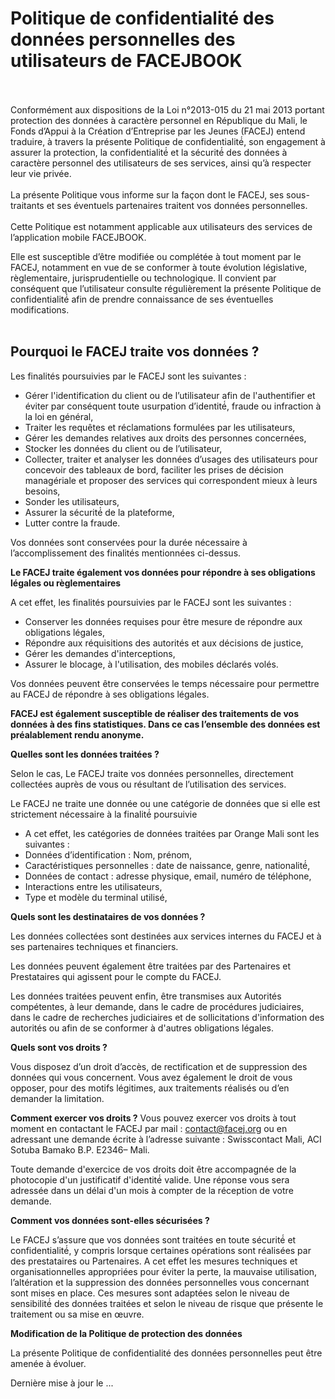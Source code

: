 # Politique de confidentialité des données personnelles des utilisateurs de FACEJBOOK<br/><br/>
Conformément aux dispositions de la Loi n°2013-015 du 21 mai 2013 portant protection des données à caractère
personnel en République du Mali, le Fonds d’Appui à la Création d’Entreprise par les Jeunes (FACEJ) entend traduire, à 
travers la présente Politique de confidentialité́, son engagement à assurer la protection, la confidentialité́ et la sécurité́
des données à caractère personnel des utilisateurs de ses services, ainsi qu’à respecter leur vie privée.<br/><br/>
La présente Politique vous informe sur la façon dont le FACEJ, ses sous-traitants et ses éventuels partenaires traitent vos données personnelles.<br/><br/>
Cette Politique est notamment applicable aux utilisateurs des services de l’application mobile FACEJBOOK.<br/>

Elle est susceptible d’être modifiée ou complétée à tout moment par le FACEJ, notamment en vue de se conformer à toute 
évolution législative, règlementaire, jurisprudentielle ou technologique. Il convient par conséquent que l’utilisateur
consulte régulièrement la présente Politique de confidentialité́ afin de prendre connaissance de ses 
éventuelles modifications.<br/><br/>

## Pourquoi le FACEJ traite vos données ?

Les finalités poursuivies par le FACEJ sont les suivantes :</b>
- Gérer l'identification du client ou de l’utilisateur afin de l'authentifier et éviter par conséquent toute usurpation d’identité́, fraude ou infraction à la loi en général,
- Traiter les requêtes et réclamations formulées par les utilisateurs,
- Gérer les demandes relatives aux droits des personnes concernées,
- Stocker les données du client ou de l’utilisateur,
- Collecter, traiter et analyser les données d’usages des utilisateurs pour concevoir des tableaux de bord, faciliter les prises de décision managériale et proposer des services qui correspondent mieux à leurs besoins,
- Sonder les utilisateurs,
- Assurer la sécurité́ de la plateforme,
- Lutter contre la fraude.

Vos données sont conservées pour la durée nécessaire à l’accomplissement des finalités mentionnées ci-dessus.<br/>

**Le FACEJ traite également vos données pour répondre à ses obligations légales ou règlementaires**

A cet effet, les finalités poursuivies par le FACEJ sont les suivantes :<br/>

- Conserver les données requises pour être mesure de répondre aux obligations légales,
- Répondre aux réquisitions des autorités et aux décisions de justice,
- Gérer les demandes d'interceptions,
- Assurer le blocage, à l'utilisation, des mobiles déclarés volés.

Vos données peuvent être conservées le temps nécessaire pour permettre au FACEJ de répondre à ses obligations légales.<br/>

**FACEJ est également susceptible de réaliser des traitements de vos données à des fins statistiques. Dans ce cas l’ensemble des données est préalablement rendu anonyme.**

**Quelles sont les données traitées ?**<br/>

Selon le cas, Le FACEJ traite vos données personnelles, directement collectées auprès de vous ou résultant de l’utilisation des services.<br/>

Le FACEJ ne traite une donnée ou une catégorie de données que si elle est strictement nécessaire à la finalité́ poursuivie<br/>

- A cet effet, les catégories de données traitées par Orange Mali sont les suivantes :<br/>
- Données d’identification : Nom, prénom, 
- Caractéristiques personnelles : date de naissance, genre, nationalité́,
- Données de contact : adresse physique, email, numéro de téléphone,
- Interactions entre les utilisateurs,
- Type et modèle du terminal utilisé,

**Quels sont les destinataires de vos données ?**<br/>

Les données collectées sont destinées aux services internes du FACEJ et à ses partenaires techniques et financiers.<br/>

Les données peuvent également être traitées par des Partenaires et Prestataires qui agissent pour le compte du FACEJ.<br/>

Les données traitées peuvent enfin, être transmises aux Autorités compétentes, à leur demande, dans le cadre de procédures judiciaires, dans le cadre de recherches judiciaires et de sollicitations d'information des autorités ou afin de se conformer à d'autres obligations légales.<br/>


**Quels sont vos droits ?**<br/>

Vous disposez d’un droit d’accès, de rectification et de suppression des données qui vous concernent. Vous avez également le droit de vous opposer, pour des motifs légitimes, aux traitements réalisés ou d’en demander la limitation.<br/>

**Comment exercer vos droits ?**
Vous pouvez exercer vos droits à tout moment en contactant le FACEJ par mail : contact@facej.org ou en adressant une demande écrite à l’adresse suivante : Swisscontact Mali, ACI Sotuba Bamako B.P. E2346– Mali.<br/>

Toute demande d'exercice de vos droits doit être accompagnée de la photocopie d'un justificatif d'identité́ valide. Une réponse vous sera adressée dans un délai d'un mois à compter de la réception de votre demande.<br/>

**Comment vos données sont-elles sécurisées ?**

Le FACEJ s’assure que vos données sont traitées en toute sécurité́ et confidentialité́, y compris lorsque certaines opérations sont réalisées par des prestataires ou Partenaires. A cet effet les mesures techniques et organisationnelles appropriées pour éviter la perte, la mauvaise utilisation, l’altération et la suppression des données personnelles vous concernant sont mises en place. Ces mesures sont adaptées selon le niveau de sensibilité́ des données traitées et selon le niveau de risque que présente le traitement ou sa mise en œuvre.<br/>

**Modification de la Politique de protection des données**<br/>

La présente Politique de confidentialité des données personnelles peut être amenée à évoluer.<br/>

Dernière mise à jour le ...




